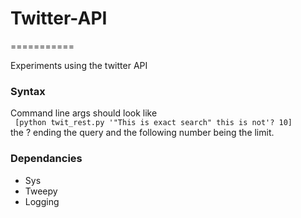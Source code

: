 <h1>Twitter-API</h1>
===========

Experiments using the twitter API
<h3>Syntax</h3>
<p>
Command line args should look like<br><code> [python twit_rest.py '"This is exact search" this is not'? 10] </code><br>the ? ending the query and the following number being the limit.
</p>
<h3>Dependancies</h3>
<ul>
<li>Sys</li>
<li>Tweepy</li>
<li>Logging</li>
</ul>


